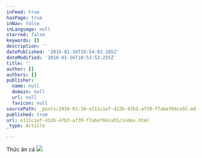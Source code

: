 ```yaml
---
inFeed: true
hasPage: true
inNav: false
inLanguage: null
starred: false
keywords: []
description: ''
datePublished: '2016-01-16T10:54:02.265Z'
dateModified: '2016-01-16T10:53:53.255Z'
title: ''
author: []
authors: []
publisher:
  name: null
  domain: null
  url: null
  favicon: null
sourcePath: _posts/2016-01-16-e111c1ef-412b-47b3-af39-f7abef66ca55.md
published: true
url: e111c1ef-412b-47b3-af39-f7abef66ca55/index.html
_type: Article

---
```

Thức ăn cá
![](https://the-grid-user-content.s3-us-west-2.amazonaws.com/a21d6906-9566-4660-8e66-c19acea8e67d.jpg)